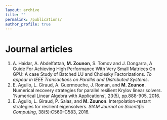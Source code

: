 ```yaml
---
layout: archive
title: ""
permalink: /publications/
author_profile: true
---
```



Journal articles
======
1. A. Haidar, A. Abdelfattah, **M. Zounon**, S. Tomov and J. Dongarra, A Guide For Achieving High
Performance With Very Small Matrices On GPU: A case Study of Batched LU and Cholesky Factorizations. *To appear in IEEE Transactions on Parallel and Distributed Systems*.
2. E. Agullo, L. Giraud, A. Guermouche, J. Roman, and **M. Zounon**. Numerical recovery strategies
for parallel resilient Krylov linear solvers. 'Numerical Linear Algebra with Applications', 23(5), pp.888-905, 2016. 
3. E. Agullo, L. Giraud, P. Salas, and **M. Zounon**. Interpolation-restart strategies for
resilient eigensolvers. *SIAM Journal on Scientific Computing*, 38(5):C560–C583, 2016. 

